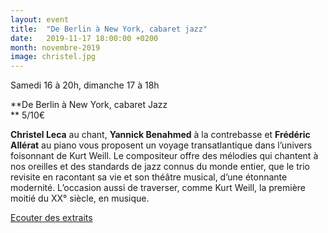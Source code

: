 ```yaml
---
layout: event
title:  "De Berlin à New York, cabaret jazz"
date:   2019-11-17 18:00:00 +0200
month: novembre-2019
image: christel.jpg
---
```




Samedi 16 à 20h, dimanche 17 à 18h

 **De Berlin à New York, cabaret Jazz  
** 5/10€

**Christel Leca** au chant, **Yannick Benahmed** à la contrebasse et **Frédéric Allérat** au piano vous proposent un voyage transatlantique dans l’univers foisonnant de Kurt Weill. Le compositeur offre des mélodies qui chantent à nos oreilles et des standards de jazz connus du monde entier, que le trio revisite en racontant sa vie et son théâtre musical, d’une étonnante modernité. L’occasion aussi de traverser, comme Kurt Weill, la première moitié du XX° siècle, en musique.

[Ecouter des extraits](https://christellecamusique.wordpress.com/)